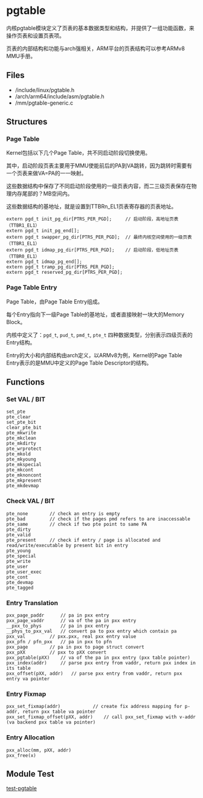 # pgtable

内核pgtable模块定义了页表的基本数据类型和结构，并提供了一组功能函数，来操作页表和设置页表项。

页表的内部结构和功能与arch强相关，ARM平台的页表结构可以参考ARMv8 MMU手册。

## Files

- /include/linux/pgtable.h
- /arch/arm64/include/asm/pgtable.h
- /mm/pgtable-generic.c

## Structures

### Page Table

Kernel包括以下几个Page Table，共不同启动阶段切换使用。

其中，启动阶段页表主要用于MMU使能前后的PA到VA跳转，因为跳转时需要有一个页表来做VA=PA的一一映射。

这些数据结构中保存了不同启动阶段使用的一级页表内容，而二三级页表保存在物理内存尾部的？MB空间内。

这些数据结构的基地址，就是设置到TTBRn_EL1页表寄存器的页表地址。

```
extern pgd_t init_pg_dir[PTRS_PER_PGD];		// 启动阶段，高地址页表（TTBR1_EL1）
extern pgd_t init_pg_end[];
extern pgd_t swapper_pg_dir[PTRS_PER_PGD];	// 最终内核空间使用的一级页表（TTBR1_EL1）
extern pgd_t idmap_pg_dir[PTRS_PER_PGD];	// 启动阶段，低地址页表（TTBR0_EL1）
extern pgd_t idmap_pg_end[];
extern pgd_t tramp_pg_dir[PTRS_PER_PGD];
extern pgd_t reserved_pg_dir[PTRS_PER_PGD];
```

### Page Table Entry

Page Table，由Page Table Entry组成。

每个Entry指向下一级Page Table的基地址，或者直接映射一块大的Memory Block。

内核中定义了：`pgd_t`, `pud_t`, `pmd_t`, `pte_t` 四种数据类型，分别表示四级页表的Entry结构。

Entry的大小和内部结构由arch定义，以ARMv8为例，Kernel的Page Table Entry表示的是MMU中定义的Page Table Descriptor的结构。

## Functions

### Set VAL / BIT

```
set_pte
pte_clear
set_pte_bit
clear_pte_bit
pte_mkwrite
pte_mkclean
pte_mkdirty
pte_wrprotect
pte_mkold
pte_mkyoung
pte_mkspecial
pte_mkcont
pte_mknoncont
pte_mkpresent
pte_mkdevmap
```

### Check VAL / BIT

```
pte_none		// check an entry is empty
pte_bad			// check if the pages pmd refers to are inaccessable
pte_same		// check if two pte point to same PA
pte_dirty
pte_valid
pte_present		// check if entry / page is allocated and read/write/executable by present bit in entry
pte_young
pte_special
pte_write
pte_user
pte_user_exec
pte_cont
pte_devmap
pte_tagged	
```

### Entry Translation

```
pxx_page_paddr		// pa in pxx entry
pxx_page_vaddr		// va of the pa in pxx entry
__pxx_to_phys		// pa in pxx entry
__phys_to_pxx_val	// convert pa to pxx entry which contain pa
pxx_val			// pxx.pxx, real pxx entry value
pxx_pfn / pfn_pxx	// pa in pxx to pfn
pxx_page		// pa in pxx to page struct convert
pxx_pXX			// pxx to pXX convert
pxx_pgtable(pXX)	// va of the pa in pxx entry (pxx table pointer)
pxx_index(addr)		// parse pxx entry from vaddr, return pxx index in its table
pxx_offset(pXX, addr)	// parse pxx entry from vaddr, return pxx entry va pointer
```

### Entry Fixmap

```
pxx_set_fixmap(addr)			// create fix address mapping for p-addr, return pxx table va pointer
pxx_set_fixmap_offset(pXX, addr)	// call pxx_set_fixmap with v-addr (va backend pxx table va pointer)
```

### Entry Allocation

```
pxx_alloc(mm, pXX, addr)
pxx_free(x)
```

## Module Test

[test-pgtable](https://github.com/kernel-cyrus/kernel-tour/tree/master/test-pgtable)